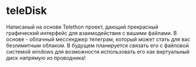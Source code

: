 # teleDisk
Написаный на основе Telethon проект, дающий прекрасный графический интерфейс для взаимодействия с вашими файлами. В основе - облачный мессенджер телеграм, который может стать для вас безлимитным облаком.
В будущем планируется связать его с файловой системой windows для возможности использовать его как виртуальный диск напрямую из проводника!